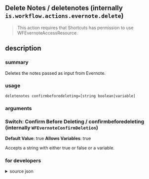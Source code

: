 
## Delete Notes / deletenotes (internally `is.workflow.actions.evernote.delete`)


> This action requires that Shortcuts has permission to use WFEvernoteAccessResource.


## description
### summary
Deletes the notes passed as input from Evernote.


### usage
`deletenotes confirmbeforedeleting=[string boolean|variable]`

### arguments
### Switch: Confirm Before Deleting / confirmbeforedeleting (internally `WFEvernoteConfirmDeletion`)
**Default Value**: true
**Allows Variables**: true


Accepts a string with either true or false
or a variable.

### for developers

<details><summary>source json</summary>
<p>
```json
{
	"ActionClass": "WFEvernoteDeleteAction",
	"ActionKeywords": [
		"banish",
		"demolish",
		"remove",
		"peace",
		"byebye"
	],
	"AppIdentifier": "com.evernote.iPhone.Evernote",
	"Category": "Documents",
	"Description": {
		"DescriptionSummary": "Deletes the notes passed as input from Evernote."
	},
	"Input": {
		"Multiple": true,
		"Required": true,
		"Types": [
			"ENNoteRef"
		]
	},
	"Name": "Delete Notes",
	"Parameters": [
		{
			"Class": "WFSwitchParameter",
			"DefaultValue": true,
			"Description": "When enabled, this action will confirm with you before deleting notes from Evernote. You'll always be asked for confirmation when deleting 10 notes or more at a time.",
			"Key": "WFEvernoteConfirmDeletion",
			"Label": "Confirm Before Deleting"
		}
	],
	"RequiredResources": [
		"WFEvernoteAccessResource"
	]
}
```
</p></details>
